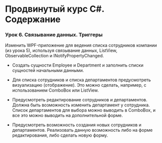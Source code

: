 # Продвинутый курс C#. Содержание 

### Урок 6. Связывание данных. Триггеры

Изменить WPF-приложение для ведения списка сотрудников компании (из урока 5), используя связывание данных, ListView, ObservableCollection и INotifyPropertyChanged.

- Создать сущности Employee и Department и заполнить списки сущностей начальными данными.

- Для списка сотрудников и списка департаментов предусмотреть визуализацию (отображение). Это можно сделать, например, с использованием ComboBox или ListView.

- Предусмотреть редактирование сотрудников и департаментов. Должна быть возможность изменить департамент у сотрудника. Список департаментов для выбора можно выводить в ComboBox, и все это можно выводить на дополнительной форме.

- Предусмотреть возможность создания новых сотрудников и департаментов. Реализовать данную возможность либо на форме редактирования, либо сделать новую форму.



